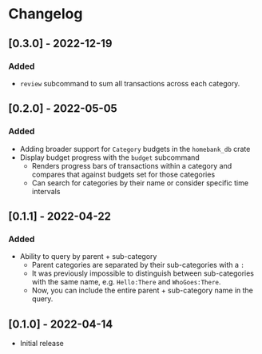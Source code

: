 # Changelog

## [0.3.0] - 2022-12-19

### Added

- `review` subcommand to sum all transactions across each category.

## [0.2.0] - 2022-05-05

### Added

- Adding broader support for `Category` budgets in the `homebank_db` crate
- Display budget progress with the `budget` subcommand
  - Renders progress bars of transactions within a category and compares that against budgets set for those categories
  - Can search for categories by their name or consider specific time intervals

## [0.1.1] - 2022-04-22

### Added

- Ability to query by parent + sub-category
  - Parent categories are separated by their sub-categories with a `:`
  - It was previously impossible to distinguish between sub-categories with the same name, e.g. `Hello:There` and `WhoGoes:There`.
  - Now, you can include the entire parent + sub-category name in the query.

## [0.1.0] - 2022-04-14

- Initial release
